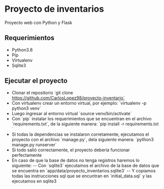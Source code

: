 # Proyecto de inventarios
Proyecto web con Python y Flask

## Requerimientos
- Python3.8
- Pip
- Virtualenv
- Sqlite3

## Ejecutar el proyecto
- Clonar el repositorio ´git clone https://github.com/CarlosLopez98/proyecto-inventario´
- Con virtualenv crear un entorno virtual, por ejemplo: ´virtualenv -p python3 venv´
- Luego ingresar al entorno virtual ´source venv/bin/activate´
- Con ´pip´ instalar los requerimientos que se encuentran en el archivo ´requirements.txt´, de la siguiente manera: ´pip install -r requirements.txt´
- Si todas la dependencias se instalaron corretamente, ejecutamos el proyecto con el archivo ´manage.py´, dela siguiente manera: ´python3 manage.py runserver´
- Si todo salió correctamente, el proyecto debería funcionar perfectamente
- En caso de que la base de datos no tenga registros haremos lo siguiente:
-- Con ´sqlite3´ ejecutamos el archivo de la base de datos que se encuentra en ´app/data/proyecto_inventarios.sqlite3´
-- Y copiamos todas las instrucciones sql que se encuntran en ´initial_data.sql´ y las ejecutamos en sqlite3
